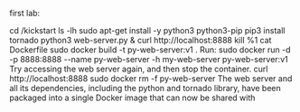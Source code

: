 first lab:

cd /kickstart
ls -lh
sudo apt-get install -y python3 python3-pip
pip3 install tornado
python3 web-server.py &
curl http://localhost:8888
kill %1
cat Dockerfile
sudo docker build -t py-web-server:v1 .
Run: sudo docker run -d -p 8888:8888 --name py-web-server -h my-web-server py-web-server:v1
Try accessing the web server again, and then stop the container.
curl http://localhost:8888
sudo docker rm -f py-web-server
The web server and all its dependencies, including the python and tornado library, have been packaged into a single Docker image that can now be shared with